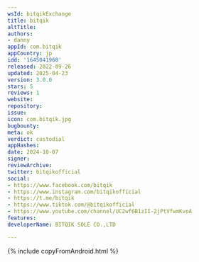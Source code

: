 ```yaml
---
wsId: bitqikExchange
title: bitqik
altTitle: 
authors:
- danny
appId: com.bitqik
appCountry: jp
idd: '1645041960'
released: 2022-09-26
updated: 2025-04-23
version: 3.0.0
stars: 5
reviews: 1
website: 
repository: 
issue: 
icon: com.bitqik.jpg
bugbounty: 
meta: ok
verdict: custodial
appHashes: 
date: 2024-10-07
signer: 
reviewArchive: 
twitter: bitqikofficial
social:
- https://www.facebook.com/bitqik
- https://www.instagram.com/bitqikofficial
- https://t.me/bitqik
- https://www.tiktok.com/@bitqikofficial
- https://www.youtube.com/channel/UC2wf6B1zII-2jPtVfwmKvoA
features: 
developerName: BITQIK SOLE CO.,LTD

---
```


{% include copyFromAndroid.html %}